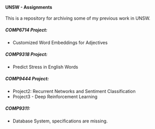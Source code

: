 #### UNSW - Assignments

This is a repository for archiving some of my previous work in UNSW.


##### COMP6714 Project:
- Customized Word Embeddings for Adjectives

##### COMP9318 Project: 
- Predict Stress in English Words

##### COMP9444 Project:
- Project2: Recurrent Networks and Sentiment Classification
- Project3 - Deep Reinforcement Learning
##### COMP9311: 
- Database System, specifications are missing. 
